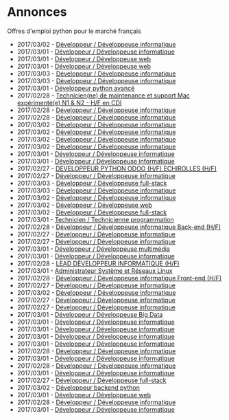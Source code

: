 # Annonces

Offres d'emploi python pour le marché français

* 2017/03/02 - [Développeur / Développeuse informatique](http://www.pyjobs.fr/jobs/details/5088/developpeur-developpeuse-informatique "Développeur / Développeuse informatique")
* 2017/03/01 - [Développeur / Développeuse informatique](http://www.pyjobs.fr/jobs/details/5079/developpeur-developpeuse-informatique "Développeur / Développeuse informatique")
* 2017/03/01 - [Développeur / Développeuse web](http://www.pyjobs.fr/jobs/details/5062/developpeur-developpeuse-web "Développeur / Développeuse web")
* 2017/03/01 - [Développeur / Développeuse web](http://www.pyjobs.fr/jobs/details/5061/developpeur-developpeuse-web "Développeur / Développeuse web")
* 2017/03/03 - [Développeur / Développeuse informatique](http://www.pyjobs.fr/jobs/details/5094/developpeur-developpeuse-informatique "Développeur / Développeuse informatique")
* 2017/03/03 - [Développeur / Développeuse informatique](http://www.pyjobs.fr/jobs/details/5093/developpeur-developpeuse-informatique "Développeur / Développeuse informatique")
* 2017/03/01 - [Développeur python avancé](http://www.pyjobs.fr/jobs/details/5078/developpeur-python-avance "Développeur python avancé")
* 2017/02/28 - [Technicien(ne) de maintenance et support Mac expérimenté(e) N1 & N2 - H/F en CDI](http://www.pyjobs.fr/jobs/details/5053/technicien-ne-de-maintenance-et-support-mac-experimente-e-n1-n2-h-f-en-cdi "Technicien(ne) de maintenance et support Mac expérimenté(e) N1 & N2 - H/F en CDI")
* 2017/02/28 - [Développeur / Développeuse informatique](http://www.pyjobs.fr/jobs/details/5052/developpeur-developpeuse-informatique "Développeur / Développeuse informatique")
* 2017/02/28 - [Développeur / Développeuse informatique](http://www.pyjobs.fr/jobs/details/5054/developpeur-developpeuse-informatique "Développeur / Développeuse informatique")
* 2017/03/02 - [Développeur / Développeuse informatique](http://www.pyjobs.fr/jobs/details/5086/developpeur-developpeuse-informatique "Développeur / Développeuse informatique")
* 2017/03/02 - [Développeur / Développeuse informatique](http://www.pyjobs.fr/jobs/details/5084/developpeur-developpeuse-informatique "Développeur / Développeuse informatique")
* 2017/03/02 - [Développeur / Développeuse informatique](http://www.pyjobs.fr/jobs/details/5087/developpeur-developpeuse-informatique "Développeur / Développeuse informatique")
* 2017/03/02 - [Développeur / Développeuse informatique](http://www.pyjobs.fr/jobs/details/5085/developpeur-developpeuse-informatique "Développeur / Développeuse informatique")
* 2017/03/01 - [Développeur / Développeuse informatique](http://www.pyjobs.fr/jobs/details/5077/developpeur-developpeuse-informatique "Développeur / Développeuse informatique")
* 2017/03/01 - [Développeur / Développeuse informatique](http://www.pyjobs.fr/jobs/details/5076/developpeur-developpeuse-informatique "Développeur / Développeuse informatique")
* 2017/02/27 - [DEVELOPPEUR PYTHON ODOO (H/F) ECHIROLLES (H/F)](http://www.pyjobs.fr/jobs/details/5034/developpeur-python-odoo-h-f-echirolles-h-f "DEVELOPPEUR PYTHON ODOO (H/F) ECHIROLLES (H/F)")
* 2017/02/27 - [Développeur / Développeuse informatique](http://www.pyjobs.fr/jobs/details/5036/developpeur-developpeuse-informatique "Développeur / Développeuse informatique")
* 2017/03/03 - [Développeur / Développeuse full-stack](http://www.pyjobs.fr/jobs/details/5091/developpeur-developpeuse-full-stack "Développeur / Développeuse full-stack")
* 2017/03/03 - [Développeur / Développeuse informatique](http://www.pyjobs.fr/jobs/details/5092/developpeur-developpeuse-informatique "Développeur / Développeuse informatique")
* 2017/03/02 - [Développeur / Développeuse informatique](http://www.pyjobs.fr/jobs/details/5082/developpeur-developpeuse-informatique "Développeur / Développeuse informatique")
* 2017/03/02 - [Développeur / Développeuse web](http://www.pyjobs.fr/jobs/details/5081/developpeur-developpeuse-web "Développeur / Développeuse web")
* 2017/03/02 - [Développeur / Développeuse full-stack](http://www.pyjobs.fr/jobs/details/5083/developpeur-developpeuse-full-stack "Développeur / Développeuse full-stack")
* 2017/03/01 - [Technicien / Technicienne programmation](http://www.pyjobs.fr/jobs/details/5075/technicien-technicienne-programmation "Technicien / Technicienne programmation")
* 2017/02/28 - [Développeur / Développeuse informatique Back-end (H/F)](http://www.pyjobs.fr/jobs/details/5060/developpeur-developpeuse-informatique-back-end-h-f "Développeur / Développeuse informatique Back-end (H/F)")
* 2017/02/27 - [Développeur / Développeuse informatique](http://www.pyjobs.fr/jobs/details/5050/developpeur-developpeuse-informatique "Développeur / Développeuse informatique")
* 2017/02/27 - [Développeur / Développeuse informatique](http://www.pyjobs.fr/jobs/details/5051/developpeur-developpeuse-informatique "Développeur / Développeuse informatique")
* 2017/03/01 - [Développeur / Développeuse multimédia](http://www.pyjobs.fr/jobs/details/5074/developpeur-developpeuse-multimedia "Développeur / Développeuse multimédia")
* 2017/03/01 - [Développeur / Développeuse informatique](http://www.pyjobs.fr/jobs/details/5073/developpeur-developpeuse-informatique "Développeur / Développeuse informatique")
* 2017/02/28 - [LEAD DÉVELOPPEUR INFORMATIQUE (H/F)](http://www.pyjobs.fr/jobs/details/5058/lead-developpeur-informatique-h-f "LEAD DÉVELOPPEUR INFORMATIQUE (H/F)")
* 2017/03/01 - [Administrateur Système et Réseaux Linux](http://www.pyjobs.fr/jobs/details/5068/administrateur-systeme-et-reseaux-linux "Administrateur Système et Réseaux Linux")
* 2017/02/28 - [Développeur / Développeuse informatique Front-end (H/F)](http://www.pyjobs.fr/jobs/details/5059/developpeur-developpeuse-informatique-front-end-h-f "Développeur / Développeuse informatique Front-end (H/F)")
* 2017/02/27 - [Développeur / Développeuse informatique](http://www.pyjobs.fr/jobs/details/5046/developpeur-developpeuse-informatique "Développeur / Développeuse informatique")
* 2017/03/02 - [Développeur / Développeuse informatique](http://www.pyjobs.fr/jobs/details/5090/developpeur-developpeuse-informatique "Développeur / Développeuse informatique")
* 2017/02/27 - [Développeur / Développeuse informatique](http://www.pyjobs.fr/jobs/details/5048/developpeur-developpeuse-informatique "Développeur / Développeuse informatique")
* 2017/02/27 - [Développeur / Développeuse informatique](http://www.pyjobs.fr/jobs/details/5047/developpeur-developpeuse-informatique "Développeur / Développeuse informatique")
* 2017/03/01 - [Développeur / Développeuse Big Data](http://www.pyjobs.fr/jobs/details/5069/developpeur-developpeuse-big-data "Développeur / Développeuse Big Data")
* 2017/03/01 - [Développeur / Développeuse informatique](http://www.pyjobs.fr/jobs/details/5072/developpeur-developpeuse-informatique "Développeur / Développeuse informatique")
* 2017/03/01 - [Développeur / Développeuse informatique](http://www.pyjobs.fr/jobs/details/5070/developpeur-developpeuse-informatique "Développeur / Développeuse informatique")
* 2017/03/01 - [Développeur / Développeuse informatique](http://www.pyjobs.fr/jobs/details/5071/developpeur-developpeuse-informatique "Développeur / Développeuse informatique")
* 2017/03/01 - [Développeur / Développeuse informatique](http://www.pyjobs.fr/jobs/details/5066/developpeur-developpeuse-informatique "Développeur / Développeuse informatique")
* 2017/02/28 - [Développeur / Développeuse informatique](http://www.pyjobs.fr/jobs/details/5057/developpeur-developpeuse-informatique "Développeur / Développeuse informatique")
* 2017/03/01 - [Développeur / Développeuse informatique](http://www.pyjobs.fr/jobs/details/5065/developpeur-developpeuse-informatique "Développeur / Développeuse informatique")
* 2017/02/28 - [Développeur / Développeuse informatique](http://www.pyjobs.fr/jobs/details/5056/developpeur-developpeuse-informatique "Développeur / Développeuse informatique")
* 2017/03/01 - [Développeur / Développeuse informatique](http://www.pyjobs.fr/jobs/details/5067/developpeur-developpeuse-informatique "Développeur / Développeuse informatique")
* 2017/02/27 - [Développeur / Développeuse full-stack](http://www.pyjobs.fr/jobs/details/5044/developpeur-developpeuse-full-stack "Développeur / Développeuse full-stack")
* 2017/03/02 - [Développeur backend python](http://www.pyjobs.fr/jobs/details/5089/developpeur-backend-python "Développeur backend python")
* 2017/03/01 - [Développeur / Développeuse web](http://www.pyjobs.fr/jobs/details/5064/developpeur-developpeuse-web "Développeur / Développeuse web")
* 2017/02/28 - [Développeur / Développeuse informatique](http://www.pyjobs.fr/jobs/details/5055/developpeur-developpeuse-informatique "Développeur / Développeuse informatique")
* 2017/03/01 - [Développeur / Développeuse informatique](http://www.pyjobs.fr/jobs/details/5063/developpeur-developpeuse-informatique "Développeur / Développeuse informatique")

